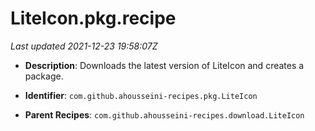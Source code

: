 # LiteIcon.pkg.recipe

_Last updated 2021-12-23 19:58:07Z_

- **Description**: Downloads the latest version of LiteIcon and creates a package.

- **Identifier**: `com.github.ahousseini-recipes.pkg.LiteIcon`

- **Parent Recipes**: `com.github.ahousseini-recipes.download.LiteIcon`